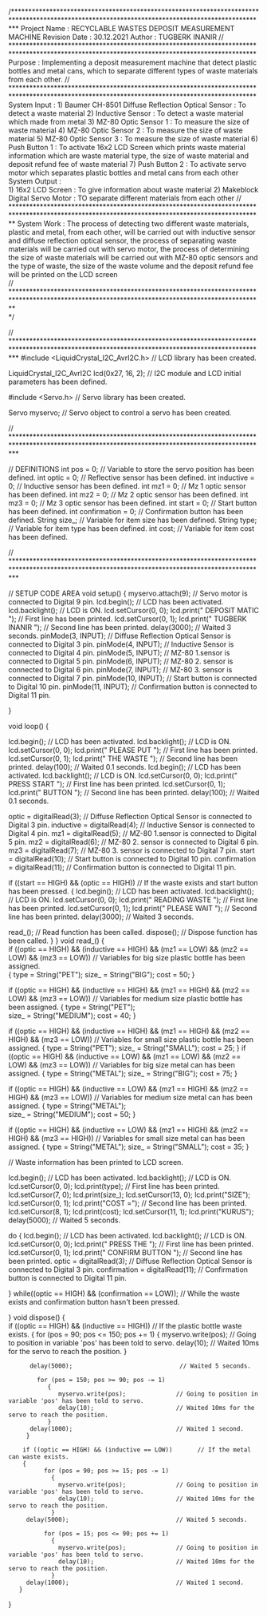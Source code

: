 /************************************************************************************************************************************************* 
 Project Name   : RECYCLABLE WASTES DEPOSIT MEASUREMENT MACHINE
 Revision Date  : 30.12.2021
 Author         : TUGBERK INANIR
 // **********************************************************************************************************************************************
 Purpose        : Implementing a deposit measurement machine that detect plastic bottles and metal cans, which  to separate different types of 
                  waste materials from each other.
 // **********************************************************************************************************************************************
 System Input   :
                  1) Baumer CH-8501 Diffuse Reflection Optical Sensor : To detect a waste material
                  2) Inductive Sensor                                 : To detect a waste material which made from metal
                  3) MZ-80 Optic Sensor 1                             : To measure the size of waste material
                  4) MZ-80 Optic Sensor 2                             : To measure the size of waste material
                  5) MZ-80 Optic Sensor 3                             : To measure the size of waste material
                  6) Push Button 1                                    : To activate 16x2 LCD Screen which prints waste material information which 
                                                                        are waste material type, the size of waste material and deposit refund fee
                                                                        of waste material
                  7) Push Button 2                                    : To activate servo motor which separates plastic bottles and metal cans from
                                                                        each other
 System Output  :                 
                  1) 16x2 LCD Screen                                  : To give information about waste material
                  2) Makeblock Digital Servo Motor                    : TO separate different materials from each other
 // ************************************************************************************************************************************************
 System Work    : The process of detecting two different waste materials, plastic and metal, from each other, will be carried out with inductive 
                  sensor and diffuse reflection optical sensor, the process of separating waste materials will be carried out with servo motor, the 
                  process of determining the size of waste materials will be carried out with MZ-80 optic sensors and the type of waste, the size of 
                  the waste volume and the deposit refund fee will be printed on the LCD screen                 
 // ************************************************************************************************************************************************                 
 */
 
// *************************************************************************************************************************************************
#include <LiquidCrystal_I2C_AvrI2C.h> // LCD library has been created.

LiquidCrystal_I2C_AvrI2C lcd(0x27, 16, 2); // I2C module and LCD initial parameters has been defined.

#include <Servo.h>  // Servo library has been created.

Servo myservo;      // Servo object to control a servo has been created.

// *************************************************************************************************************************************************

// DEFINITIONS
int pos = 0;          // Variable to store the servo position has been defined.
int optic = 0;        // Reflective sensor has been defined.
int inductive = 0;    // Inductive sensor has been defined.
int mz1 = 0;          // Mz 1 optic sensor has been defined.
int mz2 = 0;          // Mz 2 optic sensor has been defined.
int mz3 = 0;          // Mz 3 optic sensor has been defined.
int start = 0;        // Start button has been defined.
int confirmation = 0; // Confirmation button has been defined.
String size_;         // Variable for item size has been defined.
String type;          // Variable for item type has been defined.
int cost;             // Variable for item cost has been defined.

// *************************************************************************************************************************************************

// SETUP CODE AREA 
void setup() 
{
  myservo.attach(9);             // Servo motor is connected to Digital 9 pin.
  lcd.begin();                   // LCD has been activated.
  lcd.backlight();               // LCD is ON.
  lcd.setCursor(0, 0);
  lcd.print(" DEPOSIT MATIC  "); // First line has been printed.
  lcd.setCursor(0, 1);
  lcd.print(" TUGBERK INANIR "); // Second line has been printed.
  delay(3000);                   // Waited 3 seconds.
  pinMode(3, INPUT);             // Diffuse Reflection Optical Sensor is connected to Digital 3 pin.
  pinMode(4, INPUT);             // Inductive Sensor is connected to Digital 4 pin.
  pinMode(5, INPUT);             // MZ-80 1.sensor is connected to Digital 5 pin.
  pinMode(6, INPUT);             // MZ-80 2. sensor is connected to Digital 6 pin.
  pinMode(7, INPUT);             // MZ-80 3. sensor is connected to Digital 7 pin.
  pinMode(10, INPUT);            // Start button is connected to Digital 10 pin.
  pinMode(11, INPUT);            // Confirmation button is connected to Digital 11 pin.
   

}

void loop() 
{
  
  lcd.begin();                    // LCD has been activated.
  lcd.backlight();                // LCD is ON.
  lcd.setCursor(0, 0);
  lcd.print("   PLEASE PUT   ");  // First line has been printed.
  lcd.setCursor(0, 1);
  lcd.print("   THE WASTE    ");  // Second line has been printed.
  delay(100);                     // Waited 0.1 seconds.
  lcd.begin();                    // LCD has been activated.
  lcd.backlight();                // LCD is ON.
  lcd.setCursor(0, 0);
  lcd.print("  PRESS START   ");  // First line has been printed.
  lcd.setCursor(0, 1);
  lcd.print("     BUTTON     ");  // Second line has been printed.
  delay(100);                     // Waited 0.1 seconds. 

  optic = digitalRead(3);         // Diffuse Reflection Optical Sensor is connected to Digital 3 pin.
  inductive = digitalRead(4);     // Inductive Sensor is connected to Digital 4 pin.
  mz1 = digitalRead(5);           // MZ-80 1.sensor is connected to Digital 5 pin.
  mz2 = digitalRead(6);           // MZ-80 2. sensor is connected to Digital 6 pin.
  mz3 = digitalRead(7);           // MZ-80 3. sensor is connected to Digital 7 pin.
  start = digitalRead(10);        // Start button is connected to Digital 10 pin.
  confirmation = digitalRead(11); // Confirmation button is connected to Digital 11 pin.
  
  if ((start == HIGH) && (optic == HIGH)) // If the waste exists and start button has been pressed.
  { 
    lcd.begin();                    // LCD has been activated.
    lcd.backlight();                // LCD is ON.
    lcd.setCursor(0, 0);
    lcd.print(" READING WASTE  ");  // First line has been printed.
    lcd.setCursor(0, 1);
    lcd.print("  PLEASE WAIT   ");  // Second line has been printed.
    delay(3000);                    // Waited 3 seconds.
  
   read_();    // Read function has been called.
   dispose();  // Dispose function has been called.
   }
}
void read_()
{  
 if ((optic == HIGH) && (inductive == HIGH) && (mz1 == LOW) && (mz2 == LOW) && (mz3 == LOW)) // Variables for big size plastic bottle has been assigned.  
{     type = String("PET");
      size_ = String("BIG");
      cost = 50;
}
 
 if ((optic == HIGH) && (inductive == HIGH) && (mz1 == HIGH) && (mz2 == LOW) && (mz3 == LOW)) // Variables for medium size plastic bottle has been assigned.
{     type = String("PET");  
      size_ = String("MEDIUM");
      cost = 40;
}
 
 if ((optic == HIGH) && (inductive == HIGH) && (mz1 == HIGH) && (mz2 == HIGH) && (mz3 == LOW)) // Variables for small size plastic bottle has been assigned.
{     type = String("PET");
      size_ = String("SMALL");
      cost = 25;
}
  if ((optic == HIGH) && (inductive == LOW) && (mz1 == LOW) && (mz2 == LOW) && (mz3 == LOW)) // Variables for big size metal can has been assigned. 
{      type = String("METAL");
       size_ = String("BIG");
       cost = 75;
}
 
 if ((optic == HIGH) && (inductive == LOW) && (mz1 == HIGH) && (mz2 == HIGH) && (mz3 == LOW)) // Variables for medium size metal can has been assigned. 
{     type = String("METAL");  
      size_ = String("MEDIUM");
      cost = 50;
}
 
 if ((optic == HIGH) && (inductive == LOW) && (mz1 == HIGH) && (mz2 == HIGH) && (mz3 == HIGH)) // Variables for small size metal can has been assigned. 
 {    type = String("METAL");
      size_ = String("SMALL");
      cost = 35;
 }
  
  // Waste information has been printed to LCD screen.
   
  lcd.begin();                    // LCD has been activated.
  lcd.backlight();                // LCD is ON.
  lcd.setCursor(0, 0);
  lcd.print(type);                // First line has been printed.
  lcd.setCursor(7, 0);
  lcd.print(size_); 
  lcd.setCursor(13, 0);
  lcd.print("SIZE"); 
  lcd.setCursor(0, 1);
  lcd.print("COST =");            // Second line has been printed.
  lcd.setCursor(8, 1);
  lcd.print(cost); 
  lcd.setCursor(11, 1);
  lcd.print("KURUS");
  delay(5000);                    // Waited 5 seconds.
  
 do { 
  lcd.begin();                    // LCD has been activated.
  lcd.backlight();                // LCD is ON.
  lcd.setCursor(0, 0);
  lcd.print("   PRESS THE    ");  // First line has been printed.
  lcd.setCursor(0, 1);
  lcd.print(" CONFIRM BUTTON ");  // Second line has been printed.
  optic = digitalRead(3);         // Diffuse Reflection Optical Sensor is connected to Digital 3 pin.
  confirmation = digitalRead(11); // Confirmation button is connected to Digital 11 pin.
  
 } while((optic == HIGH) && (confirmation == LOW)); // While the waste exists and confirmation button hasn't been pressed.

}
void dispose()
{    
  if ((optic == HIGH) && (inductive == HIGH))       // If the plastic bottle waste exists.
         {
             for (pos = 90; pos <= 150; pos += 1)
                {
                   myservo.write(pos);              // Going to position in variable 'pos' has been told to servo.
                   delay(10);                       // Waited 10ms for the servo to reach the position.
                }

          delay(5000);                              // Waited 5 seconds.

            for (pos = 150; pos >= 90; pos -= 1)
               {
                  myservo.write(pos);              // Going to position in variable 'pos' has been told to servo.
                  delay(10);                       // Waited 10ms for the servo to reach the position.
               }
          delay(1000);                             // Waited 1 second.
         }
         
        if ((optic == HIGH) && (inductive == LOW))       // If the metal can waste exists.
        {
              for (pos = 90; pos >= 15; pos -= 1)
                {
                  myservo.write(pos);              // Going to position in variable 'pos' has been told to servo.
                  delay(10);                       // Waited 10ms for the servo to reach the position.
                }
         delay(5000);                              // Waited 5 seconds.

              for (pos = 15; pos <= 90; pos += 1)
                {
                  myservo.write(pos);              // Going to position in variable 'pos' has been told to servo.
                  delay(10);                       // Waited 10ms for the servo to reach the position.
                }
         delay(1000);                              // Waited 1 second.
       }

  }
